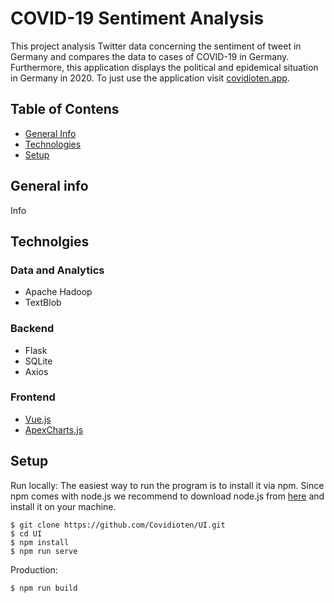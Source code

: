 # COVID-19 Sentiment Analysis

This project analysis Twitter data concerning the sentiment of tweet in Germany and compares the data to cases of COVID-19 in Germany. Furthermore, this application displays the political and epidemical situation in Germany in 2020. To just use the application visit [covidioten.app](https://covidioten.app/#/polit).

## Table of Contens
* [General Info](#general-info)
* [Technologies](#technologies)
* [Setup](#setup)

## General info
Info

## Technolgies
### Data and Analytics
* Apache Hadoop
* TextBlob

### Backend
* Flask
* SQLite
* Axios

### Frontend
* [Vue.js](https://vuejs.org/)
* [ApexCharts.js](https://apexcharts.com/)

## Setup

Run locally:
The easiest way to run the program is to install it via npm. Since npm comes with node.js we recommend to download node.js from [here](https://nodejs.org/en/) and install it on your machine.
```
$ git clone https://github.com/Covidioten/UI.git
$ cd UI
$ npm install
$ npm run serve
```

Production:
```
$ npm run build
```
